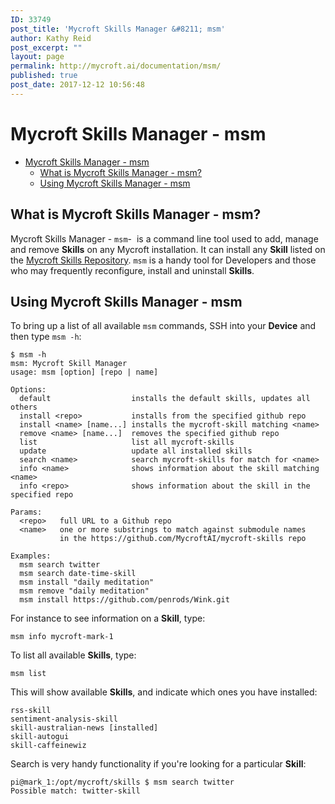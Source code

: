 ```yaml
---
ID: 33749
post_title: 'Mycroft Skills Manager &#8211; msm'
author: Kathy Reid
post_excerpt: ""
layout: page
permalink: http://mycroft.ai/documentation/msm/
published: true
post_date: 2017-12-12 10:56:48
---
```

# Mycroft Skills Manager - msm

- [Mycroft Skills Manager - msm](#mycroft-skills-manager---msm)
  * [What is Mycroft Skills Manager - msm?](#what-is-mycroft-skills-manager---msm)
  * [Using Mycroft Skills Manager - msm](#using-mycroft-skills-manager---msm)

## What is Mycroft Skills Manager - msm? 

Mycroft Skills Manager - `msm`-  is a command line tool used to add, manage and remove **Skills** on any Mycroft installation. It can install any **Skill** listed on the [Mycroft Skills Repository](https://github.com/MycroftAI/mycroft-skills). `msm` is a handy tool for Developers and those who may frequently reconfigure, install and uninstall **Skills**. 

## Using Mycroft Skills Manager - msm

To bring up a list of all available `msm` commands, SSH into your **Device** and then type `msm -h`: 

```
$ msm -h
msm: Mycroft Skill Manager
usage: msm [option] [repo | name]

Options:
  default                  installs the default skills, updates all others
  install <repo>           installs from the specified github repo
  install <name> [name...] installs the mycroft-skill matching <name>
  remove <name> [name...]  removes the specified github repo
  list                     list all mycroft-skills
  update                   update all installed skills
  search <name>            search mycroft-skills for match for <name>
  info <name>              shows information about the skill matching <name>
  info <repo>              shows information about the skill in the specified repo

Params:
  <repo>   full URL to a Github repo
  <name>   one or more substrings to match against submodule names
           in the https://github.com/MycroftAI/mycroft-skills repo

Examples:
  msm search twitter
  msm search date-time-skill
  msm install "daily meditation"
  msm remove "daily meditation"
  msm install https://github.com/penrods/Wink.git
```


For instance to see information on a **Skill**, type: 

`msm info mycroft-mark-1`


To list all available **Skills**, type: 

`msm list`

This will show available **Skills**, and indicate which ones you have installed: 

```
rss-skill
sentiment-analysis-skill
skill-australian-news [installed]
skill-autogui
skill-caffeinewiz
```


Search is very handy functionality if you're looking for a particular **Skill**: 

```
pi@mark_1:/opt/mycroft/skills $ msm search twitter
Possible match: twitter-skill
```